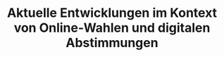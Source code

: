 ---
title: "Aktuelle Entwicklungen im Kontext von Online-Wahlen und digitalen Abstimmungen"
collection: preprints
permalink: /publications/2021-09-Aktuelle-Entwicklungen-im-Kontext-von-Online-Wahlen-und-digitalen-Abstimmungen
venue: 'Aktuelle Entwicklungen im Kontext von Online-Wahlen und digitalen Abstimmungen'
pages: '1--33'
publisher: 'Bibliothek Karlsruhe Institut of Technology'
year: '2021'
paperurl: 'https://doi.org/10.5445/IR/1000137300'
citation: ' Bernhard Beckert,  <b>Jurlind Budurushi</b>,  Armin Grunwald,  Robert Krimmer,  Oksana Kulyk,  Ralf K{\&quot;{u}}sters,  Andreas Mayer,  J{\&quot;{o}}rn M{\&quot;{u}}ller{-}Quade,  Stephan Neumann,  Melanie Volkamer</br> Aktuelle Entwicklungen im Kontext von Online-Wahlen und digitalen Abstimmungen</br>'
---